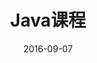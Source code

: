 ---
layout: post
title: Java课程
date: 2016-09-07
categories: blog
tags: [java]
description: 一句话描述。

---